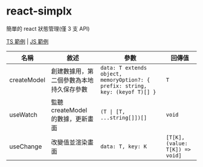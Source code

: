 # react-simplx

簡單的 react 狀態管理(僅 3 支 API)

[TS 範例](https://codesandbox.io/s/react-simplx--ts-crmum?file=/src/App.tsx) | [JS 範例](https://codesandbox.io/s/react-simplx--js-xivj8?file=/src/App.js)


|名稱|敘述|參數|回傳值|
|-|-|-|-|
|createModel|創建數據用，第二個參數為本地持久保存參數|`data: T extends object, memoryOption?: { prefix: string, key: (keyof T)[] }`|`T`|
|useWatch|監聽 createModel 的數據，更新畫面|`(T \| [T, ...string[]])[]`|`void`|
|useChange|改變值並渲染畫面|`data: T, key: K`|`[T[K], (value: T[K]) => void]`|
